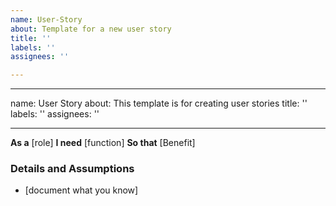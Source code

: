 ```yaml
---
name: User-Story
about: Template for a new user story
title: ''
labels: ''
assignees: ''

---
```


---
name: User Story
about: This template is for creating user stories
title: ''
labels: ''
assignees: ''

---

**As a** [role]
**I need** [function]
**So that** [Benefit]

### Details and Assumptions
* [document what you know]
